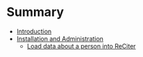 # Summary

* [Introduction](README.md)
* [Installation and Administration](installation.md)
    * [Load data about a person into ReCiter](load-data-about-a-person-into-reciter.md)

